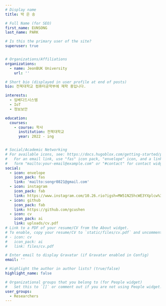 ```yaml
---
# Display name
title: 박 은 송 

# Full Name (for SEO)
first_name: EUNSONG
last_name: PARK

# Is this the primary user of the site?
superuser: true


# Organizations/Affiliations
organizations:
  - name: JeonBUK University
    url: ''

# Short bio (displayed in user profile at end of posts)
bio: 전북대학교 컴퓨터공학부에 재학 중입니다.

interests:
  - 임베디드시스템
  - IoT
  - 정보보안 

education:
  courses:
    - course: 학사
      institution: 전북대학교 
      year: 2022 - ing


# Social/Academic Networking
# For available icons, see: https://docs.hugoblox.com/getting-started/page-builder/#icons
#   For an email link, use "fas" icon pack, "envelope" icon, and a link in the
#   form "mailto:your-email@example.com" or "#contact" for contact widget.
social:
  - icon: envelope
    icon_pack: fas
    link: 'mailto:songr0821@gmail.com'
  - icon: instagram
    icon_pack: fab
    link: https://www.instagram.com/10.26.rio?igsh=MW51N25hcWE3YXplcw%3D%3D&utm_source=qr
  - icon: github
    icon_pack: fab
    link: https://github.com/gcushen
  - icon: cv
    icon_pack: ai
    link: uploads/cv.pdf
# Link to a PDF of your resume/CV from the About widget.
# To enable, copy your resume/CV to `static/files/cv.pdf` and uncomment the lines below.
# - icon: cv
#   icon_pack: ai
#   link: files/cv.pdf

# Enter email to display Gravatar (if Gravatar enabled in Config)
email: ''

# Highlight the author in author lists? (true/false)
highlight_name: false

# Organizational groups that you belong to (for People widget)
#   Set this to `[]` or comment out if you are not using People widget.
user_groups:
  - Researchers
---
```


